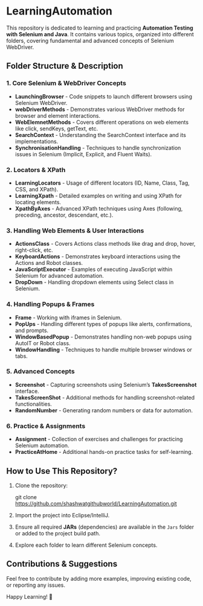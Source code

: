 
# **LearningAutomation**  

This repository is dedicated to learning and practicing **Automation Testing with Selenium and Java**. It contains various topics, organized into different folders, covering fundamental and advanced concepts of Selenium WebDriver.  

## **Folder Structure & Description**  

### **1. Core Selenium & WebDriver Concepts**  
- **LaunchingBrowser** - Code snippets to launch different browsers using Selenium WebDriver.  
- **webDriverMethods** - Demonstrates various WebDriver methods for browser and element interactions.  
- **WebElemnetMethods** - Covers different operations on web elements like click, sendKeys, getText, etc.  
- **SearchContext** - Understanding the SearchContext interface and its implementations.  
- **SynchronisationHandling** - Techniques to handle synchronization issues in Selenium (Implicit, Explicit, and Fluent Waits).  

### **2. Locators & XPath**  
- **LearningLocators** - Usage of different locators (ID, Name, Class, Tag, CSS, and XPath).  
- **LearningXpath** - Detailed examples on writing and using XPath for locating elements.  
- **XpathByAxes** - Advanced XPath techniques using Axes (following, preceding, ancestor, descendant, etc.).  

### **3. Handling Web Elements & User Interactions**  
- **ActionsClass** - Covers Actions class methods like drag and drop, hover, right-click, etc.  
- **KeyboardActions** - Demonstrates keyboard interactions using the Actions and Robot classes.  
- **JavaScriptExecutor** - Examples of executing JavaScript within Selenium for advanced automation.  
- **DropDown** - Handling dropdown elements using Select class in Selenium.  

### **4. Handling Popups & Frames**  
- **Frame** - Working with iframes in Selenium.  
- **PopUps** - Handling different types of popups like alerts, confirmations, and prompts.  
- **WindowBasedPopup** - Demonstrates handling non-web popups using AutoIT or Robot class.  
- **WindowHandling** - Techniques to handle multiple browser windows or tabs.  

### **5. Advanced Concepts**  
- **Screenshot** - Capturing screenshots using Selenium’s **TakesScreenshot** interface.  
- **TakesScreenShot** - Additional methods for handling screenshot-related functionalities.  
- **RandomNumber** - Generating random numbers or data for automation.  

### **6. Practice & Assignments**  
- **Assignment** - Collection of exercises and challenges for practicing Selenium automation.  
- **PracticeAtHome** - Additional hands-on practice tasks for self-learning.  

## **How to Use This Repository?**  
1. Clone the repository:  
   
   git clone https://github.com/shashwatgithubworld/LearningAutomation.git
     
2. Import the project into Eclipse/IntelliJ.  
3. Ensure all required **JARs** (dependencies) are available in the `Jars` folder or added to the project build path.  
4. Explore each folder to learn different Selenium concepts.  

## **Contributions & Suggestions**  
Feel free to contribute by adding more examples, improving existing code, or reporting any issues.  

Happy Learning! 🚀  
